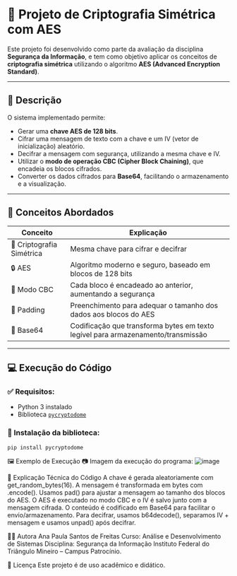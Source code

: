 # 🔐 Projeto de Criptografia Simétrica com AES

Este projeto foi desenvolvido como parte da avaliação da disciplina **Segurança da Informação**, e tem como objetivo aplicar os conceitos de **criptografia simétrica** utilizando o algoritmo **AES (Advanced Encryption Standard)**.

---

## 📘 Descrição

O sistema implementado permite:
- Gerar uma **chave AES de 128 bits**.
- Cifrar uma mensagem de texto com a chave e um IV (vetor de inicialização) aleatório.
- Decifrar a mensagem com segurança, utilizando a mesma chave e IV.
- Utilizar o **modo de operação CBC (Cipher Block Chaining)**, que encadeia os blocos cifrados.
- Converter os dados cifrados para **Base64**, facilitando o armazenamento e a visualização.

---

## 📌 Conceitos Abordados

| Conceito                     | Explicação                                                                 |
|-----------------------------|-----------------------------------------------------------------------------|
| 🔑 Criptografia Simétrica   | Mesma chave para cifrar e decifrar                                         |
| 🔒 AES                      | Algoritmo moderno e seguro, baseado em blocos de 128 bits                  |
| 🔁 Modo CBC                 | Cada bloco é encadeado ao anterior, aumentando a segurança                 |
| 🧱 Padding                  | Preenchimento para adequar o tamanho dos dados aos blocos do AES           |
| 📜 Base64                   | Codificação que transforma bytes em texto legível para armazenamento/transmissão |

---

## 💻 Execução do Código

### ✅ Requisitos:
- Python 3 instalado
- Biblioteca [`pycryptodome`](https://pypi.org/project/pycryptodome/)

### 🔧 Instalação da biblioteca:

```bash
pip install pycryptodome

```

🖼️ Exemplo de Execução
📷 Imagem da execução do programa: ![image](https://github.com/user-attachments/assets/5c9103a3-00b0-475c-9850-c885aefaa213)

🧠 Explicação Técnica do Código
A chave é gerada aleatoriamente com get_random_bytes(16).
A mensagem é transformada em bytes com .encode().
Usamos pad() para ajustar a mensagem ao tamanho dos blocos do AES.
O AES é executado no modo CBC e o IV é salvo junto com a mensagem cifrada.
O conteúdo é codificado em Base64 para facilitar o envio/armazenamento.
Para decifrar, usamos b64decode(), separamos IV + mensagem e usamos unpad() após decifrar.

👩‍💻 Autora
Ana Paula Santos de Freitas
Curso: Análise e Desenvolvimento de Sistemas
Disciplina: Segurança da Informação
Instituto Federal do Triângulo Mineiro – Campus Patrocínio.

📜 Licença
Este projeto é de uso acadêmico e didático.
